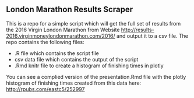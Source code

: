 ## London Marathon Results Scraper

This is a repo for a simple script which will get the full set of results from the
2016 Virgin London Marathon from Website http://results-2016.virginmoneylondonmarathon.com/2016/
and output it to a csv file.
The repo contains the following files:

* .R file which contains the script file
* csv data file which contains the output of the script
* .Rmd knitr file to create a histogram of finishing times in plotly

You can see a complied version of the presentation.Rmd file with the plotly histogram of finishing times created from this data here: http://rpubs.com/eastc5/252997

